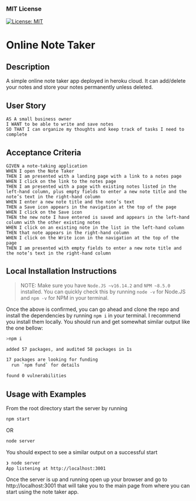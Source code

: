 ### MIT License

[![License: MIT](https://img.shields.io/badge/License-MIT-yellow.svg)](https://opensource.org/licenses/MIT)

# Online Note Taker

## Description

A simple online note taker app deployed in heroku cloud. It can add/delete your notes and store your notes permanently unless deleted.

## User Story

```
AS A small business owner
I WANT to be able to write and save notes
SO THAT I can organize my thoughts and keep track of tasks I need to complete
```

## Acceptance Criteria

```
GIVEN a note-taking application
WHEN I open the Note Taker
THEN I am presented with a landing page with a link to a notes page
WHEN I click on the link to the notes page
THEN I am presented with a page with existing notes listed in the left-hand column, plus empty fields to enter a new note title and the note’s text in the right-hand column
WHEN I enter a new note title and the note’s text
THEN a Save icon appears in the navigation at the top of the page
WHEN I click on the Save icon
THEN the new note I have entered is saved and appears in the left-hand column with the other existing notes
WHEN I click on an existing note in the list in the left-hand column
THEN that note appears in the right-hand column
WHEN I click on the Write icon in the navigation at the top of the page
THEN I am presented with empty fields to enter a new note title and the note’s text in the right-hand column
```

## Local Installation Instructions

> NOTE: Make sure you have `Node.JS ~v16.14.2` and `NPM ~8.5.0` installed. You can quickly check this by running `node -v` for Node.JS and `npm -v` for NPM in your terminal.

Once the above is confirmed, you can go ahead and clone the repo and install the dependencies by running `npm i` in your terminal. I recommend you install them locally. You should run and get somewhat similar output like the one bellow:

```bash
>npm i

added 57 packages, and audited 58 packages in 1s

17 packages are looking for funding
  run `npm fund` for details

found 0 vulnerabilities
```

## Usage with Examples

From the root directory start the server by running

```bash
npm start
```

OR

```bash
node server
```

You should expect to see a similar output on a successful start

```bash
❯ node server
App listening at http://localhost:3001
```

Once the server is up and running open up your browser and go to http://localhost:3001 that will take you to the main page from where you can start using the note taker app.
